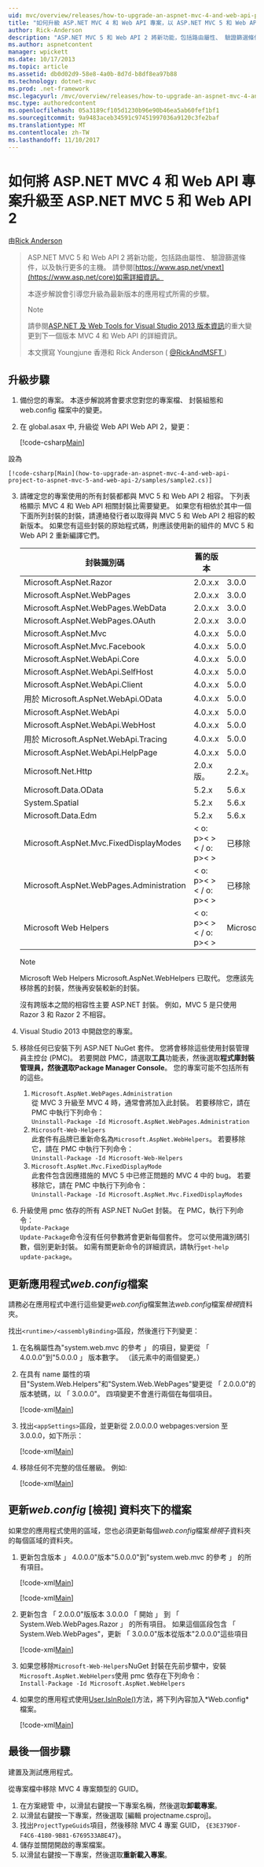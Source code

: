 ```yaml
---
uid: mvc/overview/releases/how-to-upgrade-an-aspnet-mvc-4-and-web-api-project-to-aspnet-mvc-5-and-web-api-2
title: "如何升級 ASP.NET MVC 4 和 Web API 專案，以 ASP.NET MVC 5 和 Web API 2 |Microsoft 文件"
author: Rick-Anderson
description: "ASP.NET MVC 5 和 Web API 2 將新功能，包括路由屬性、 驗證篩選條件，以及執行更多的主機。"
ms.author: aspnetcontent
manager: wpickett
ms.date: 10/17/2013
ms.topic: article
ms.assetid: db0d02d9-58e8-4a0b-8d7d-b8df8ea97b88
ms.technology: dotnet-mvc
ms.prod: .net-framework
msc.legacyurl: /mvc/overview/releases/how-to-upgrade-an-aspnet-mvc-4-and-web-api-project-to-aspnet-mvc-5-and-web-api-2
msc.type: authoredcontent
ms.openlocfilehash: 05a3189cf105d1230b96e90b46ea5ab60fef1bf1
ms.sourcegitcommit: 9a9483aceb34591c97451997036a9120c3fe2baf
ms.translationtype: MT
ms.contentlocale: zh-TW
ms.lasthandoff: 11/10/2017
---
```

<a name="how-to-upgrade-an-aspnet-mvc-4-and-web-api-project-to-aspnet-mvc-5-and-web-api-2"></a>如何將 ASP.NET MVC 4 和 Web API 專案升級至 ASP.NET MVC 5 和 Web API 2
====================
由[Rick Anderson](https://github.com/Rick-Anderson)

> ASP.NET MVC 5 和 Web API 2 將新功能，包括路由屬性、 驗證篩選條件，以及執行更多的主機。 請參閱[https://www.asp.net/vnext](https://www.asp.net/core)如需詳細資訊。
> 
> 本逐步解說會引導您升級為最新版本的應用程式所需的步驟。  
> 
> > [!NOTE]
> > 請參閱[ASP.NET 及 Web Tools for Visual Studio 2013 版本資訊](../../../visual-studio/overview/2013/release-notes.md)的重大變更到下一個版本 MVC 4 和 Web API 的詳細資訊。
> 
>   
> 
> 本文撰寫 Youngjune 香港和 Rick Anderson ( [ @RickAndMSFT ](https://twitter.com/#!/RickAndMSFT) )


## <a name="upgrade-steps"></a>升級步驟

1. 備份您的專案。 本逐步解說將會要求您對您的專案檔、 封裝組態和 web.config 檔案中的變更。
2. 在 global.asax 中, 升級從 Web API Web API 2，變更：

    [!code-csharp[Main](how-to-upgrade-an-aspnet-mvc-4-and-web-api-project-to-aspnet-mvc-5-and-web-api-2/samples/sample1.cs)]

 設為

    [!code-csharp[Main](how-to-upgrade-an-aspnet-mvc-4-and-web-api-project-to-aspnet-mvc-5-and-web-api-2/samples/sample2.cs)]
3. 請確定您的專案使用的所有封裝都都與 MVC 5 和 Web API 2 相容。 下列表格顯示 MVC 4 和 Web API 相關封裝比需要變更。 如果您有相依於其中一個下面所列封裝的封裝，請連絡發行者以取得與 MVC 5 和 Web API 2 相容的較新版本。 如果您有這些封裝的原始程式碼，則應該使用新的組件的 MVC 5 和 Web API 2 重新編譯它們。   

    | **封裝識別碼** | **舊的版本** | **新的版本** |
    | --- | --- | --- |
    | Microsoft.AspNet.Razor | 2.0.x.x | 3.0.0 |
    | Microsoft.AspNet.WebPages | 2.0.x.x | 3.0.0 |
    | Microsoft.AspNet.WebPages.WebData | 2.0.x.x | 3.0.0 |
    | Microsoft.AspNet.WebPages.OAuth | 2.0.x.x | 3.0.0 |
    | Microsoft.AspNet.Mvc | 4.0.x.x | 5.0.0 |
    | Microsoft.AspNet.Mvc.Facebook | 4.0.x.x | 5.0.0 |
    | Microsoft.AspNet.WebApi.Core | 4.0.x.x | 5.0.0 |
    | Microsoft.AspNet.WebApi.SelfHost | 4.0.x.x | 5.0.0 |
    | Microsoft.AspNet.WebApi.Client | 4.0.x.x | 5.0.0 |
    | 用於 Microsoft.AspNet.WebApi.OData | 4.0.x.x | 5.0.0 |
    | Microsoft.AspNet.WebApi | 4.0.x.x | 5.0.0 |
    | Microsoft.AspNet.WebApi.WebHost | 4.0.x.x | 5.0.0 |
    | 用於 Microsoft.AspNet.WebApi.Tracing | 4.0.x.x | 5.0.0 |
    | Microsoft.AspNet.WebApi.HelpPage | 4.0.x.x | 5.0.0 |
    | Microsoft.Net.Http | 2.0.x 版。 | 2.2.x。 |
    | Microsoft.Data.OData | 5.2.x | 5.6.x |
    | System.Spatial | 5.2.x | 5.6.x |
    | Microsoft.Data.Edm | 5.2.x | 5.6.x |
    | Microsoft.AspNet.Mvc.FixedDisplayModes | < o: p>< >< / o: p>< > | 已移除 |
    | Microsoft.AspNet.WebPages.Administration | < o: p>< >< / o: p>< > | 已移除 |
    | Microsoft Web Helpers | < o: p>< >< / o: p>< > | Microsoft.AspNet.WebHelpers |

    > [!NOTE]
    > Microsoft Web Helpers Microsoft.AspNet.WebHelpers 已取代。 您應該先移除舊的封裝，然後再安裝較新的封裝。   
    >   
    > 沒有跨版本之間的相容性主要 ASP.NET 封裝。 例如，MVC 5 是只使用 Razor 3 和 Razor 2 不相容。
4. Visual Studio 2013 中開啟您的專案。
5. 移除任何已安裝下列 ASP.NET NuGet 套件。 您將會移除這些使用封裝管理員主控台 (PMC)。 若要開啟 PMC，請選取**工具**功能表，然後選取**程式庫封裝管理員，**然後選取**Package Manager Console**。 您的專案可能不包括所有的這些。

    1. `Microsoft.AspNet.WebPages.Administration`  
 從 MVC 3 升級至 MVC 4 時，通常會將加入此封裝。 若要移除它，請在 PMC 中執行下列命令：  
        `Uninstall-Package -Id Microsoft.AspNet.WebPages.Administration`
    2. `Microsoft-Web-Helpers`   
 此套件有品牌已重新命名為`Microsoft.AspNet.WebHelpers`。 若要移除它，請在 PMC 中執行下列命令：  
        `Uninstall-Package -Id Microsoft-Web-Helpers`
    3. `Microsoft.AspNet.Mvc.FixedDisplayMode`  
 此套件包含因應措施的 MVC 5 中已修正問題的 MVC 4 中的 bug。 若要移除它，請在 PMC 中執行下列命令：  
        `Uninstall-Package -Id Microsoft.AspNet.Mvc.FixedDisplayModes`
6. 升級使用 pmc 依存的所有 ASP.NET NuGet 封裝。 在 PMC，執行下列命令：  
    `Update-Package`  
 `Update-Package`命令沒有任何參數將會更新每個套件。 您可以使用識別碼引數，個別更新封裝。 如需有關更新命令的詳細資訊，請執行`get-help update-package`。

## <a name="update-the-application-webconfig-file"></a>更新應用程式*web.config*檔案

請務必在應用程式中進行這些變更*web.config*檔案無法*web.config*檔案*檢視*資料夾。

找出`<runtime>/<assemblyBinding>`區段，然後進行下列變更：

1. 在名稱屬性為"system.web.mvc 的參考 」 的項目，變更從 「 4.0.0.0"到"5.0.0.0 」 版本數字。 （該元素中的兩個變更。）
2. 在具有 name 屬性的項目&quot;System.Web.Helpers"和&quot;System.Web.WebPages&quot;變更從 「 2.0.0.0"的版本號碼，以 「 3.0.0.0"。 四項變更不會進行兩個在每個項目。

    [!code-xml[Main](how-to-upgrade-an-aspnet-mvc-4-and-web-api-project-to-aspnet-mvc-5-and-web-api-2/samples/sample3.xml?highlight=6,10,14)]
3. 找出`<appSettings>`區段，並更新從 2.0.0.0.0 webpages:version 至 3.0.0.0，如下所示：

    [!code-xml[Main](how-to-upgrade-an-aspnet-mvc-4-and-web-api-project-to-aspnet-mvc-5-and-web-api-2/samples/sample4.xml?highlight=2)]
4. 移除任何不完整的信任層級。 例如: 

    [!code-xml[Main](how-to-upgrade-an-aspnet-mvc-4-and-web-api-project-to-aspnet-mvc-5-and-web-api-2/samples/sample5.xml?highlight=2)]

## <a name="update-the-webconfig-files-under-the-views-folder"></a>更新*web.config* [檢視] 資料夾下的檔案

如果您的應用程式使用的區域，您也必須更新每個*web.config*檔案*檢視*子資料夾的每個區域的資料夾。

1. 更新包含版本 」 4.0.0.0"版本"5.0.0.0"到"system.web.mvc 的參考 」 的所有項目。  

    [!code-xml[Main](how-to-upgrade-an-aspnet-mvc-4-and-web-api-project-to-aspnet-mvc-5-and-web-api-2/samples/sample6.xml?highlight=2)]

    [!code-xml[Main](how-to-upgrade-an-aspnet-mvc-4-and-web-api-project-to-aspnet-mvc-5-and-web-api-2/samples/sample7.xml?highlight=4-6,8)]
2. 更新包含 「 2.0.0.0"版版本 3.0.0.0 「 開始 」 到 「 System.Web.WebPages.Razor 」 的所有項目。 如果這個區段包含 「 System.Web.WebPages"，更新 「 3.0.0.0"版本從版本"2.0.0.0"這些項目  

    [!code-xml[Main](how-to-upgrade-an-aspnet-mvc-4-and-web-api-project-to-aspnet-mvc-5-and-web-api-2/samples/sample8.xml?highlight=3-5)]
3. 如果您移除`Microsoft-Web-Helpers`NuGet 封裝在先前步驟中，安裝`Microsoft.AspNet.WebHelpers`使用 pmc 依存在下列命令：  
    `Install-Package -Id Microsoft.AspNet.WebHelpers`
4. 如果您的應用程式使用[User.IsInRole()](https://msdn.microsoft.com/en-us/library/system.web.security.roleprincipal.isinrole(v=vs.110).aspx)方法，將下列內容加入*Web.config*檔案。

    [!code-xml[Main](how-to-upgrade-an-aspnet-mvc-4-and-web-api-project-to-aspnet-mvc-5-and-web-api-2/samples/sample9.xml)]

## <a name="final-steps"></a>最後一個步驟

建置及測試應用程式。

從專案檔中移除 MVC 4 專案類型的 GUID。

1. 在方案總管 中，以滑鼠右鍵按一下專案名稱，然後選取**卸載專案**。
2. 以滑鼠右鍵按一下專案，然後選取 [編輯 projectname.csproj]。
3. 找出`ProjectTypeGuids`項目，然後移除 MVC 4 專案 GUID， `{E3E379DF-F4C6-4180-9B81-6769533ABE47}`。
4. 儲存並關閉開啟的專案檔案。
5. 以滑鼠右鍵按一下專案，然後選取**重新載入專案**。
